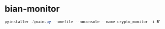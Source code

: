 # bian-monitor

```powershell
pyinstaller .\main.py --onefile --noconsole --name crypto_monitor -i BTC.png --add-data "BTC.png;."
```
